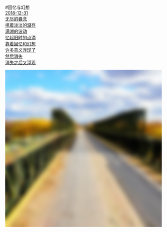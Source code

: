 #回忆与幻想<br>
[2018-12-31](#label.date)<br>
[无尽的眷念](#p_text-large_text-shadow_align-center) <br>
[携着淡淡的温存](#p_text-large_text-shadow_align-center) <br>
[满湖的波动](#p_text-large_text-shadow_align-center)<br>
[忆起旧时的点滴](#p_text-large_text-shadow_align-center) <br>
[靠着回忆和幻想](#p_text-large_text-shadow_align-center) <br>
[许多意义浮现了](#p_text-large_text-shadow_align-center) <br>
[然后消失](#p_text-large_text-shadow_align-center) <br>
[消失之后又浮现](#p_text-large_text-shadow_align-center)
   
![那片地方](相片日记/回忆与幻想.png#background.cover)
